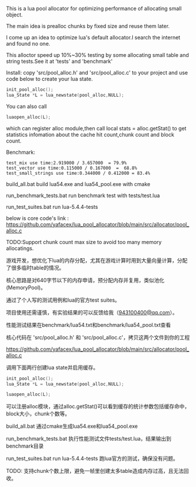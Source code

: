 This is a lua pool allocator for optimizing performance of allocating small object.

The main idea is prealloc chunks by fixed size and reuse them later.

I come up an idea to optimize lua's default allocator.I search the internet and found no one.

This alloctor speed up 10%~30% testing by some allocating small table and string tests.See it at 'tests' and 'benchmark' 

Install:
copy 'src/pool_alloc.h' and 'src/pool_alloc.c' to your project and use code below to create your lua state. 

```c
init_pool_alloc();
lua_State *L = lua_newstate(pool_alloc,NULL);
```

You can also call
```c
luaopen_alloc(L);
```
which can register alloc module,then call 
local stats = alloc.getStat()
to get statistics infomation about the cache hit count,chunk count and block count.


Benchmark:

```
test_mix use time:2.919000 / 3.657000  = 79.9%
test_vector use time:0.115000 / 0.167000  =  68.8%
test_small_strings use time:0.344000 / 0.412000 = 83.4%
```

build_all.bat    build lua54.exe and lua54_pool.exe with cmake

run_benchmark_tests.bat    run benchmark test with tests/test.lua

run_test_suites.bat    run lua-5.4.4-tests

below is core code's link :
https://github.com/yafacex/lua_pool_allocator/blob/main/src/allocator/pool_alloc.c

TODO:Support chunk count max size to avoid too many memory allocatings.



游戏开发，想优化下lua的内存分配，尤其在游戏计算时用到大量向量计算，分配了很多临时table的情况。

核心思路是对640字节以下的内存申请，预分配内存并复用，类似池化(MemoryPool)。

通过了个人写的测试用例和lua的官方test suites。

项目使用还需谨慎，有实验结果的可以反馈给我（943100400@qq.com）。

性能测试结果在benchmark/lua54.txt和benchmark/lua54_pool.txt查看



核心代码在 'src/pool_alloc.h' 和 'src/pool_alloc.c'，拷贝这两个文件到你的工程

https://github.com/yafacex/lua_pool_allocator/blob/main/src/allocator/pool_alloc.c

调用下面两行创建lua state并启用缓存。
```c
init_pool_alloc();
lua_State *L = lua_newstate(pool_alloc,NULL);
```


```c
luaopen_alloc(L);
```
可以注册alloc模块，通过alloc.getStat()可以看到缓存的统计参数包括缓存命中，block大小，chunk个数等。



build_all.bat    通过cmake生成lua54.exe和lua54_pool.exe

run_benchmark_tests.bat    执行性能测试文件tests/test.lua，结果输出到benchmark目录

run_test_suites.bat    run lua-5.4.4-tests  跑lua官方的测试，确保没有问题。

TODO:
支持chunk个数上限，避免一帧里创建太多table造成内存过高，且无法回收。